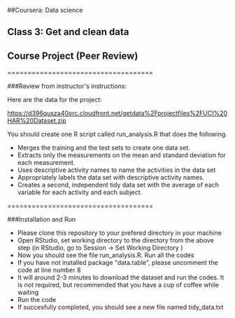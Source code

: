 ##Coursera: Data science
## Class 3: Get and clean data
## Course Project (Peer Review)
 
====================================

###Review from instructor's instructions:

Here are the data for the project: 

https://d396qusza40orc.cloudfront.net/getdata%2Fprojectfiles%2FUCI%20HAR%20Dataset.zip 

You should create one R script called run_analysis.R that does the following. 
* Merges the training and the test sets to create one data set.
* Extracts only the measurements on the mean and standard deviation for each measurement. 
* Uses descriptive activity names to name the activities in the data set
* Appropriately labels the data set with descriptive activity names. 
* Creates a second, independent tidy data set with the average of each variable for each activity and each subject. 

====================================

###Installation and Run

* Please clone this repository to your prefered directory in your machine
* Open RStudio, set working directory to the directory from the above step (in RStudio, go to Session -> Set Working Directory )
* Now you should see the file run_analysis.R. Run all the codes
* If you have not installed package "data.table", please uncomment the code at line number 8
* It will around 2-3 minutes to download the dataset and run the codes. It is not required, but recommended that you have a cup of coffee while waiting
* Run the code
* If succesfully completed, you should see a new file named tidy_data.txt

